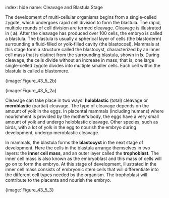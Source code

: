 index: hide
name: Cleavage and Blastula Stage

The development of multi-cellular organisms begins from a single-celled zygote, which undergoes rapid cell division to form the blastula. The rapid, multiple rounds of cell division are termed cleavage. Cleavage is illustrated in ( **a**). After the cleavage has produced over 100 cells, the embryo is called a blastula. The blastula is usually a spherical layer of cells (the blastoderm) surrounding a fluid-filled or yolk-filled cavity (the blastocoel). Mammals at this stage form a structure called the blastocyst, characterized by an inner cell mass that is distinct from the surrounding blastula, shown in  **b**. During cleavage, the cells divide without an increase in mass; that is, one large single-celled zygote divides into multiple smaller cells. Each cell within the blastula is called a blastomere.


{image:'Figure_43_5_2b}
        
{image:'Figure_43_5_2a}
        

Cleavage can take place in two ways:  **holoblastic** (total) cleavage or  **meroblastic** (partial) cleavage. The type of cleavage depends on the amount of yolk in the eggs. In placental mammals (including humans) where nourishment is provided by the mother’s body, the eggs have a very small amount of yolk and undergo holoblastic cleavage. Other species, such as birds, with a lot of yolk in the egg to nourish the embryo during development, undergo meroblastic cleavage.

In mammals, the blastula forms the  **blastocyst** in the next stage of development. Here the cells in the blastula arrange themselves in two layers: the  **inner cell mass**, and an outer layer called the  **trophoblast**. The inner cell mass is also known as the embryoblast and this mass of cells will go on to form the embryo. At this stage of development, illustrated in  the inner cell mass consists of embryonic stem cells that will differentiate into the different cell types needed by the organism. The trophoblast will contribute to the placenta and nourish the embryo.


{image:'Figure_43_5_3}
        
